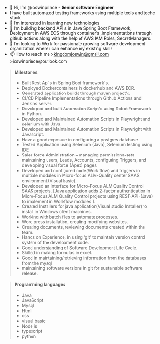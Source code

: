 - 👋 Hi, I’m @joswinprince - **Senior software Engineer**
- I have built automated testing frameworks using multiple tools and techc stack
- 👀 I’m interested in learning new technologies
- 🌱 I’m building backend API's in Java Spring Boot Framework, Deployment in AWS ECS through container's ,implementations through github actions along with the help of AWS IAM Roles, SecretManagers.
- 💞️ I’m looking to Work for passionate growing software development organization where i can enhance my existing skills 
- 📫 How to reach me >kingdomjoswin@gmail.com >joswinprince@outlook.com
>#### Milestones
> - Built Rest Api's in Spring Boot framework's.
> - Deployed Dockercontainers in dockerhub and AWS ECR.
> - Generated application builds through maven project's.
> - CI/CD Pipeline Implementations through Github Actions and Jenkins server.
> - Developed and built Automation Script's using Robot Framework in Python.
> - Developed and Maintained Automation Scripts in Playwright and selenium with Java.
> - Developed and Maintained Automation Scripts in Playwright with Javascript.
> - Have a good exposure in configuring a postgres database.
> -	Tested Application using Selenium (Java), Selenium testing using IDE
> -	Sales force Administration – managing permissions-sets maintaining users, Leads, Accounts, configuring Triggers, and developing visual force (Apex) pages.
> -	Developed and configured code(Work flow) and triggers in multiple modules in Micro-focus ALM-Quality center SAAS environment.(Visual basic). 
> -	Developed an Interface for Micro-Focus ALM Quality Control SAAS projects. 
[Java application adds 2-factor authentication in Micro-Focus ALM Quality Control projects using REST-API-(Java) to implement in Workflow modules ].
> -	Created Installers for java application(Visual studio Installer) to install in Windows client machines.
> - Working with batch files to automate processes.
> -	Word press installation, creating modifying websites.
> -	Creating documents, reviewing documents created within the team.
> -	Hands on Experience, in using ‘git’ to maintain version control system of the development code.
> -	Good understanding of Software Development Life Cycle.
> - Skilled in making formulas in excel.
> - Good in maintaining/retrieving information from the databases from the mysql
> - maintaining software versions in git for sustainable software release.

>#### Programming languages
> - Java
> - JavaScript
> - Mysql
> - Html
> - css
> - visual basic
> - Node js
> - typescript
> - python


<!---
joswinprince/joswinprince is a ✨ special ✨ repository because its `README.md` (this file) appears on your GitHub profile.
You can click the Preview link to take a look at your changes.
--->
